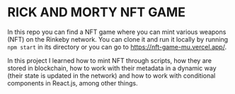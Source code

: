 # RICK AND MORTY NFT GAME

In this repo you can find a NFT game where you can mint various weapons (NFT) on the Rinkeby network.
You can clone it and run it locally by running `npm start` in its directory or you can go to https://nft-game-mu.vercel.app/.

In this project I learned how to mint NFT through scripts, how they are stored in blockchain, how to work with their metadata in a dynamic way (their state is updated in the network) and how to work with conditional components in React.js, among other things.